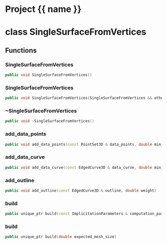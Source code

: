<script setup>
import {useRoute} from 'vitepress'
const {path} = useRoute()
const tokens = path.split('/')
const words = tokens[2].split('-');
for (let i = 0; i < words.length; i++) {
    words[i] = words[i].charAt(0).toUpperCase() + words[i].slice(1);
    words[i] = words[i].replace('geode', 'Geode')
}
const name = words.join('-');
</script>
# Project {{ name }}

# class SingleSurfaceFromVertices


## Functions

### SingleSurfaceFromVertices

```cpp
public void SingleSurfaceFromVertices()
```


### SingleSurfaceFromVertices

```cpp
public void SingleSurfaceFromVertices(SingleSurfaceFromVertices && other)
```


### ~SingleSurfaceFromVertices

```cpp
public void ~SingleSurfaceFromVertices()
```


### add_data_points

```cpp
public void add_data_points(const PointSet3D & data_points, double min_distance, double weight)
```


### add_data_curve

```cpp
public void add_data_curve(const EdgedCurve3D & data_curve, double min_distance, double weight)
```


### add_outline

```cpp
public void add_outline(const EdgedCurve3D & outline, double weight)
```


### build

```cpp
public unique_ptr build(const ImplicitationParameters & computation_parameters)
```


### build

```cpp
public unique_ptr build(double expected_mesh_size)
```




